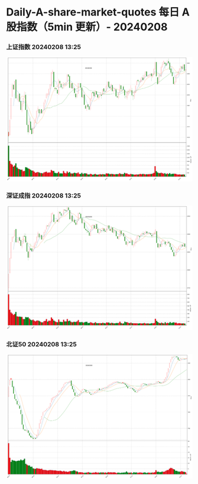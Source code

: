 
# Daily-A-share-market-quotes 每日 A 股指数（5min 更新）- 20240208

### 上证指数 20240208 13:25
![](./fig/2024/2/20240208-sh000001.png)

### 深证成指 20240208 13:25
![](./fig/2024/2/20240208-sz399001.png)

### 北证50 20240208 13:25
![](./fig/2024/2/20240208-bj899050.png)
